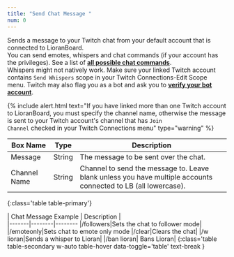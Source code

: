 ```yaml
---
title: "Send Chat Message "
num: 0
---
```


Sends a message to your Twitch chat from your default account that is connected to LioranBoard.\
You can send emotes, whispers and chat commands (if your account has the privileges). See a list of **[all possible chat commands](https://help.twitch.tv/s/article/chat-commands?language=en_US#AllMods)**.\
Whispers might not natively work. Make sure your linked Twitch account contains `Send Whispers` scope in your Twitch Connections-Edit Scope menu. Twitch may also flag you as a bot and ask you to **[verify your bot account](https://dev.twitch.tv/docs/irc/guide#:~:text=appear%20in%20chat.-,Requesting%20Verified%20Bot%20Status,expect%20a%20response%20via%20email.)**.


{% include alert.html text="If you have linked more than one Twitch account to LioranBoard, you must specify the channel name, otherwise the message is sent to your Twitch account's channel that has <code>Join Channel</code> checked in your Twitch Connections menu" type="warning" %} 

| Box Name | Type | Description | 
|-------|--------|--------
|Message|String | The message to be sent over the chat.|
|Channel Name |	String	| Channel to send the message to. Leave blank unless you have multiple accounts connected to LB (all lowercase).
{:class='table table-primary'}

| Chat Message Example | Description |  
|-------|--------|--------
|/followers|Sets the chat to follower mode|
|/emoteonly|Sets chat to emote only mode
|/clear|Clears the chat|
|/w lioran|Sends a whisper to Lioran|
|/ban lioran| Bans Lioran|
{:class='table table-secondary w-auto table-hover data-toggle='table' text-break }









